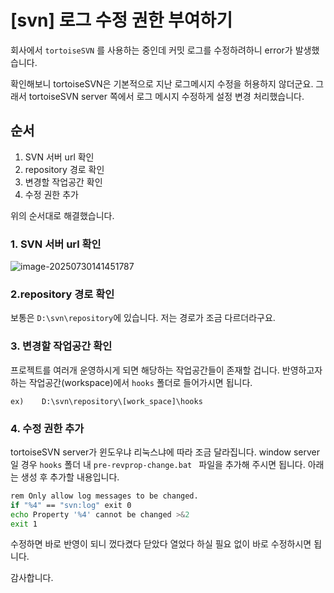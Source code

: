 # [svn] 로그 수정 권한 부여하기



회사에서 `tortoiseSVN` 를 사용하는 중인데 커밋 로그를 수정하려하니 error가 발생했습니다.

확인해보니 tortoiseSVN은 기본적으로 지난 로그메시지 수정을 허용하지 않더군요. 그래서 tortoiseSVN server 쪽에서 로그 메시지 수정하게 설정 변경 처리했습니다.

## 순서

1. SVN 서버 url 확인
2. repository 경로 확인
3. 변경할 작업공간 확인
4. 수정 권한 추가

위의 순서대로 해결했습니다.

### 1. SVN 서버 url 확인

![image-20250730141451787](C:\Users\admin\AppData\Roaming\Typora\typora-user-images\image-20250730141451787.png)



### 2.repository 경로 확인

보통은 `D:\svn\repository`에 있습니다. 저는 경로가 조금 다르더라구요. 



### 3. 변경할 작업공간 확인

프로젝트를 여러개 운영하시게 되면 해당하는 작업공간들이 존재할 겁니다. 반영하고자 하는 작업공간(workspace)에서 `hooks` 폴더로 들어가시면 됩니다.

`ex)	D:\svn\repository\[work_space]\hooks`



### 4. 수정 권한 추가

tortoiseSVN server가 윈도우냐 리눅스냐에 따라 조금 달라집니다. window server일 경우 `hooks` 폴더 내 `pre-revprop-change.bat ` 파일을 추가해 주시면 됩니다. 아래는 생성 후 추가할 내용입니다.

```bash
rem Only allow log messages to be changed.
if "%4" == "svn:log" exit 0
echo Property '%4' cannot be changed >&2
exit 1
```



수정하면 바로 반영이 되니 껐다켰다 닫았다 열었다 하실 필요 없이 바로 수정하시면 됩니다.

감사합니다.